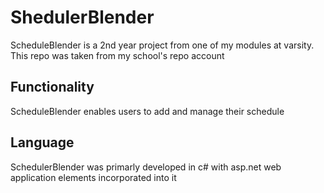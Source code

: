# ShedulerBlender
ScheduleBlender is a 2nd year project from one of my modules at varsity. This repo was taken from my school's repo account
## Functionality
ScheduleBlender enables users to add and manage their schedule
## Language
SchedulerBlender was primarly developed in c# with asp.net web application elements incorporated into it
